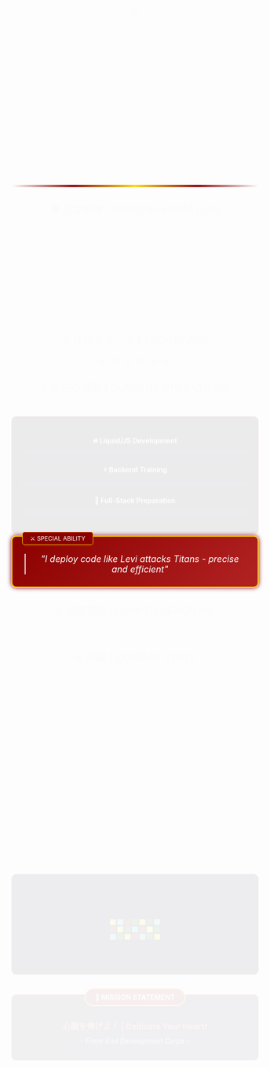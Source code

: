 <div align="center">

<!-- Animated Header -->
<h1 align="center">
  <img src="https://readme-typing-svg.herokuapp.com/?font=Righteous&size=35&center=true&vCenter=true&width=500&height=70&duration=4000&lines=進撃のフロントエンド開発者;ATTACK+ON+FRONTEND;" />
</h1>

<!-- Scout Regiment Logo -->
<div align="center">
  <img src="https://media.giphy.com/media/v1.Y2lkPTc5MGI3NjExeHh6b2Z0d2R4Z2Z5Z2Z5Z2Z5Z2Z5Z2Z5Z2Z5Z2Z5Z2Z5Z2Z5bnMxYiZlcD12MV9pbnRlcm5hbF9naWZfYnlfaWQmY3Q9Zw/l0HlGpn5q8f2k9m3S/giphy.gif" width="300" style="border-radius: 50%;" class="floating" />
</div>

<!-- Military Style Divider -->
<div style="height: 4px; background: linear-gradient(90deg, transparent, #8B0000, #ffd700, #8B0000, transparent); margin: 30px 0; border-radius: 2px;" class="pulse-divider"></div>

## 🛡️ 基本情報 | BASIC INFORMATION

<div style="display: flex; justify-content: center; flex-wrap: wrap; gap: 20px; margin: 20px 0;">
  <div class="info-card slide-left">
    <strong style="color: #fff;">Name:</strong> <span style="color: #ff6b6b;">Huong Do</span>
  </div>
  <div class="info-card slide-right">
    <strong style="color: #fff;">Role:</strong> <span style="color: #4ecdc4;">Front-End Developer</span>
  </div>
  <div class="info-card slide-left">
    <strong style="color: #fff;">Current Mission:</strong> <span style="color: #ffe66d;">Liquid/JS Developer</span>
  </div>
  <div class="info-card slide-right">
    <strong style="color: #fff;">Training Path:</strong> <span style="color: #9d4edd;">Backend Development</span>
  </div>
</div>

## ⚔️ 技術スタック | TECH STACK

<div style="display: flex; justify-content: center; flex-wrap: wrap; gap: 10px; margin: 20px 0;">
  <img src="https://img.shields.io/badge/JavaScript-F7DF1E?style=for-the-badge&logo=javascript&logoColor=black" class="tech-badge" />
  <img src="https://img.shields.io/badge/HTML5-E34F26?style=for-the-badge&logo=html5&logoColor=white" class="tech-badge" />
  <img src="https://img.shields.io/badge/CSS3-1572B6?style=for-the-badge&logo=css3&logoColor=white" class="tech-badge" />
  <img src="https://img.shields.io/badge/Git-F05032?style=for-the-badge&logo=git&logoColor=white" class="tech-badge" />
  <img src="https://img.shields.io/badge/React-61DAFB?style=for-the-badge&logo=react&logoColor=black" class="tech-badge" />
  <img src="https://img.shields.io/badge/Node.js-339933?style=for-the-badge&logo=node.js&logoColor=white" class="tech-badge" />
</div>

## 🎯 現在の活動 | CURRENT OPERATIONS

<div class="operations-container">
  <div class="skill-item">
    <strong style="color: #fff;">🔥 Liquid/JS Development</strong>
    <div class="skill-bar">
      <div class="skill-progress" data-width="85" style="background: linear-gradient(90deg, #8B0000, #ff6b6b);"></div>
    </div>
  </div>
  
  <div class="skill-item">
    <strong style="color: #fff;">⚡ Backend Training</strong>
    <div class="skill-bar">
      <div class="skill-progress" data-width="60" style="background: linear-gradient(90deg, #006400, #4ecdc4);"></div>
    </div>
  </div>
  
  <div class="skill-item">
    <strong style="color: #fff;">🚀 Full-Stack Preparation</strong>
    <div class="skill-bar">
      <div class="skill-progress" data-width="45" style="background: linear-gradient(90deg, #ffd700, #ffe66d);"></div>
    </div>
  </div>
</div>

<!-- Special Ability Quote -->
<div class="special-ability">
  <div class="ability-label">⚔️ SPECIAL ABILITY</div>
  <blockquote>
    "I deploy code like Levi attacks Titans - precise and efficient"
  </blockquote>
</div>

## 📡 連絡方法 | HOW TO REACH ME

<div style="display: flex; justify-content: center; gap: 15px; flex-wrap: wrap; margin: 20px 0;">
  <a href="mailto:domaihuong.28.12.20@gmail.com" style="text-decoration: none;">
    <img src="https://img.shields.io/badge/Email-D14836?style=for-the-badge&logo=gmail&logoColor=white" class="contact-badge" />
  </a>
  <a href="tel:+84376044480" style="text-decoration: none;">
    <img src="https://img.shields.io/badge/Phone-25D366?style=for-the-badge&logo=whatsapp&logoColor=white" class="contact-badge" />
  </a>
  <a href="https://github.com/Domainuong281220" style="text-decoration: none;">
    <img src="https://img.shields.io/badge/Portfolio-FF7139?style=for-the-badge&logo=firefox&logoColor=white" class="contact-badge" />
  </a>
</div>

## 📊 戦績 | COMBAT STATS

<div class="stats-grid">
  <div class="stat-card">
    <h3>🎯 Missions</h3>
    <div class="stat-number">12+</div>
    <p>Projects Completed</p>
  </div>
  
  <div class="stat-card">
    <h3>⚡ Skills</h3>
    <div class="stat-number">8+</div>
    <p>Technologies</p>
  </div>
  
  <div class="stat-card">
    <h3>🚀 Growth</h3>
    <div class="stat-number">100%</div>
    <p>Dedicated Heart</p>
  </div>
</div>

<!-- Contribution Map -->
<div class="contribution-map">
  <h3>📈 Contribution Territory</h3>
  <div class="grid-container">
    <!-- Weeks of contributions -->
    <div class="grid-row">
      <div class="grid-cell level-4"></div>
      <div class="grid-cell level-2"></div>
      <div class="grid-cell level-3"></div>
      <div class="grid-cell level-1"></div>
      <div class="grid-cell level-4"></div>
      <div class="grid-cell level-0"></div>
      <div class="grid-cell level-2"></div>
    </div>
    <div class="grid-row">
      <div class="grid-cell level-3"></div>
      <div class="grid-cell level-4"></div>
      <div class="grid-cell level-1"></div>
      <div class="grid-cell level-2"></div>
      <div class="grid-cell level-3"></div>
      <div class="grid-cell level-4"></div>
      <div class="grid-cell level-1"></div>
    </div>
    <div class="grid-row">
      <div class="grid-cell level-2"></div>
      <div class="grid-cell level-1"></div>
      <div class="grid-cell level-4"></div>
      <div class="grid-cell level-3"></div>
      <div class="grid-cell level-2"></div>
      <div class="grid-cell level-1"></div>
      <div class="grid-cell level-4"></div>
    </div>
  </div>
  <p>Every cell represents a battle won in the coding frontier</p>
</div>

<!-- Mission Statement -->
<div class="mission-statement">
  <div class="mission-label">🎯 MISSION STATEMENT</div>
  <h3>心臓を捧げよ！ | Dedicate Your Heart!</h3>
  <p><em>- Front-End Development Corps -</em></p>
</div>

</div>

<!-- Hidden CSS Styles -->
<style>
  .floating {
    animation: float 3s ease-in-out infinite;
  }
  
  .pulse-divider {
    animation: pulse 2s infinite;
  }
  
  .info-card {
    background: linear-gradient(135deg, #1a1a2e, #16213e);
    padding: 15px;
    border-radius: 8px;
    border-left: 4px solid #8B0000;
    box-shadow: 0 4px 6px rgba(0,0,0,0.3);
    opacity: 0;
    animation-fill-mode: forwards;
  }
  
  .slide-left {
    animation: slideInLeft 1s ease-out 0.2s forwards;
  }
  
  .slide-right {
    animation: slideInRight 1s ease-out 0.4s forwards;
  }
  
  .tech-badge {
    transition: all 0.3s ease;
    transform: translateY(0);
  }
  
  .tech-badge:hover {
    transform: translateY(-5px) scale(1.05);
    filter: brightness(1.2);
  }
  
  .operations-container {
    max-width: 600px;
    margin: 0 auto;
    background: #1a1a2e;
    padding: 20px;
    border-radius: 10px;
    border: 1px solid #8B0000;
    animation: fadeInUp 1s ease-out;
  }
  
  .skill-item {
    margin: 20px 0;
  }
  
  .skill-bar {
    background: #2d3047;
    border-radius: 10px;
    overflow: hidden;
    margin-top: 8px;
    height: 12px;
  }
  
  .skill-progress {
    height: 100%;
    border-radius: 10px;
    width: 0%;
    animation: progressBar 2s ease-in-out forwards;
  }
  
  .special-ability {
    background: linear-gradient(135deg, #8B0000, #b22222);
    padding: 25px;
    border-radius: 10px;
    margin: 30px 0;
    border: 2px solid #ffd700;
    position: relative;
    animation: glow 2s ease-in-out infinite alternate;
  }
  
  .ability-label {
    position: absolute;
    top: -10px;
    left: 20px;
    background: #8B0000;
    padding: 5px 15px;
    border-radius: 5px;
    color: white;
    font-size: 12px;
    border: 1px solid #ffd700;
  }
  
  .special-ability blockquote {
    margin: 10px 0 0 0;
    font-style: italic;
    color: white;
    text-align: center;
    font-size: 18px;
  }
  
  .contact-badge {
    transition: all 0.3s ease;
  }
  
  .contact-badge:hover {
    transform: scale(1.1) rotate(2deg);
    filter: drop-shadow(0 4px 8px rgba(139, 0, 0, 0.3));
  }
  
  .stats-grid {
    display: grid;
    grid-template-columns: repeat(auto-fit, minmax(200px, 1fr));
    gap: 20px;
    margin: 30px 0;
  }
  
  .stat-card {
    background: linear-gradient(135deg, #1a1a2e, #16213e);
    padding: 25px;
    border-radius: 10px;
    border: 1px solid #8B0000;
    text-align: center;
    animation: fadeInUp 1s ease-out;
    transition: transform 0.3s ease;
  }
  
  .stat-card:hover {
    transform: translateY(-5px);
    border-color: #ffd700;
  }
  
  .stat-card h3 {
    color: #ff6b6b;
    margin: 0 0 15px 0;
  }
  
  .stat-number {
    font-size: 32px;
    color: #fff;
    margin: 10px 0;
    font-weight: bold;
    text-shadow: 0 2px 4px rgba(0,0,0,0.3);
  }
  
  .stat-card p {
    color: #ccc;
    font-size: 14px;
    margin: 0;
  }
  
  .contribution-map {
    background: #1a1a2e;
    padding: 25px;
    border-radius: 10px;
    border: 1px solid #8B0000;
    margin: 20px 0;
    animation: fadeInUp 1.2s ease-out;
  }
  
  .grid-container {
    display: flex;
    flex-direction: column;
    gap: 3px;
    max-width: 400px;
    margin: 0 auto;
  }
  
  .grid-row {
    display: flex;
    gap: 3px;
    justify-content: center;
  }
  
  .grid-cell {
    width: 12px;
    height: 12px;
    border-radius: 2px;
    transition: all 0.3s ease;
  }
  
  .grid-cell:hover {
    transform: scale(1.3);
    border: 1px solid #ffd700;
  }
  
  .level-0 { background: #2d3047; }
  .level-1 { background: #006400; }
  .level-2 { background: #4ecdc4; }
  .level-3 { background: #8B0000; }
  .level-4 { background: #ffd700; }
  
  .mission-statement {
    margin-top: 40px;
    padding: 30px;
    background: linear-gradient(135deg, #1a1a2e, #16213e);
    border-radius: 10px;
    border: 2px solid #8B0000;
    position: relative;
    animation: fadeInUp 1.5s ease-out;
  }
  
  .mission-label {
    position: absolute;
    top: -15px;
    left: 50%;
    transform: translateX(-50%);
    background: #8B0000;
    padding: 8px 20px;
    border-radius: 20px;
    color: white;
    font-weight: bold;
    border: 2px solid #ffd700;
  }
  
  .mission-statement h3 {
    color: #ff6b6b;
    margin: 20px 0 10px 0;
    text-align: center;
  }
  
  .mission-statement p {
    margin: 0;
    color: #ecf0f1;
    text-align: center;
  }
  
  /* Animations */
  @keyframes float {
    0%, 100% { transform: translateY(0px); }
    50% { transform: translateY(-15px); }
  }
  
  @keyframes pulse {
    0%, 100% { opacity: 1; }
    50% { opacity: 0.7; }
  }
  
  @keyframes slideInLeft {
    from { 
      transform: translateX(-50px); 
      opacity: 0; 
    }
    to { 
      transform: translateX(0); 
      opacity: 1; 
    }
  }
  
  @keyframes slideInRight {
    from { 
      transform: translateX(50px); 
      opacity: 0; 
    }
    to { 
      transform: translateX(0); 
      opacity: 1; 
    }
  }
  
  @keyframes fadeInUp {
    from { 
      transform: translateY(30px); 
      opacity: 0; 
    }
    to { 
      transform: translateY(0); 
      opacity: 1; 
    }
  }
  
  @keyframes progressBar {
    from { width: 0%; }
    to { width: attr(data-width); }
  }
  
  @keyframes glow {
    from { 
      box-shadow: 0 0 10px #8B0000; 
    }
    to { 
      box-shadow: 0 0 20px #8B0000, 0 0 30px #ff6b6b; 
    }
  }
  
  /* Smooth scrolling */
  html {
    scroll-behavior: smooth;
  }
  
  /* Global fade in */
  body > div > * {
    animation: fadeIn 1s ease-in;
  }
  
  @keyframes fadeIn {
    from { opacity: 0; }
    to { opacity: 1; }
  }
</style>

<script>
  // Initialize progress bars
  document.addEventListener('DOMContentLoaded', function() {
    const progressBars = document.querySelectorAll('.skill-progress');
    progressBars.forEach(bar => {
      const width = bar.getAttribute('data-width');
      bar.style.width = width + '%';
    });
  });
</script>
